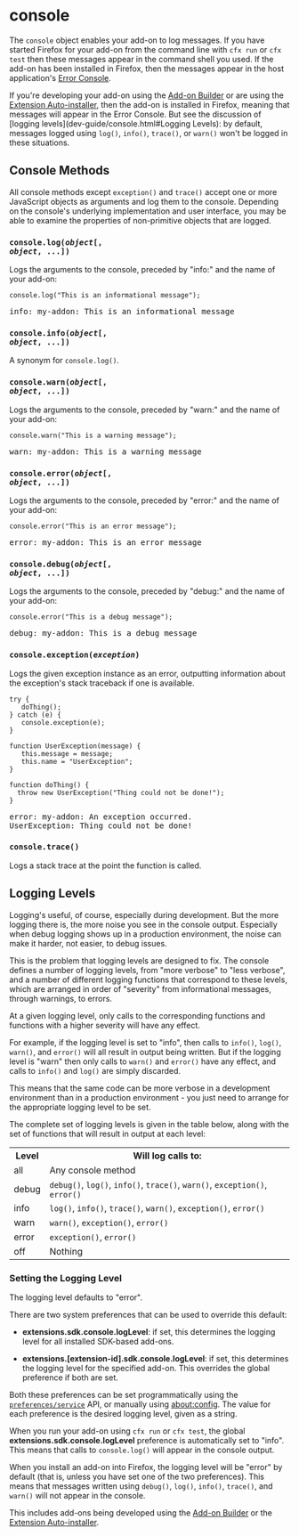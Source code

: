 <!-- This Source Code Form is subject to the terms of the Mozilla Public
   - License, v. 2.0. If a copy of the MPL was not distributed with this
   - file, You can obtain one at http://mozilla.org/MPL/2.0/. -->

# console #

The `console` object enables your add-on to log messages. If you have started
Firefox for your add-on from the command line with `cfx run` or `cfx test`
then these messages appear in the command shell you used. If the add-on has
been installed in Firefox, then the messages appear in the host application's
[Error Console](https://developer.mozilla.org/en/Error_Console).

If you're developing your add-on using the
[Add-on Builder](https://builder.addons.mozilla.org/) or are using
the [Extension Auto-installer](https://addons.mozilla.org/en-US/firefox/addon/autoinstaller/),
then the add-on is installed in Firefox, meaning that messages will appear in
the Error Console. But see the discussion of
[logging levels](dev-guide/console.html#Logging Levels): by default, messages
logged using  `log()`, `info()`, `trace()`, or `warn()` won't be logged in
these situations.

## Console Methods ##

All console methods except `exception()` and `trace()` accept one or
more JavaScript objects as arguments and log them to the console.
Depending on the console's underlying implementation and user interface,
you may be able to examine the properties of non-primitive objects
that are logged.

### <code>console.log(*object*[, *object*, ...])</code> ###

Logs the arguments to the console, preceded by "info:" and the name of your
add-on:

    console.log("This is an informational message");

<pre>
info: my-addon: This is an informational message
</pre>

### <code>console.info(*object*[, *object*, ...])</code> ###

A synonym for `console.log()`.

### <code>console.warn(*object*[, *object*, ...])</code> ###

Logs the arguments to the console, preceded by "warn:" and the name of your
add-on:

    console.warn("This is a warning message");

<pre>
warn: my-addon: This is a warning message
</pre>

### <code>console.error(*object*[, *object*, ...])</code> ###

Logs the arguments to the console, preceded by "error:" and the name of your
add-on:

    console.error("This is an error message");

<pre>
error: my-addon: This is an error message
</pre>

### <code>console.debug(*object*[, *object*, ...])</code> ###

Logs the arguments to the console, preceded by "debug:" and the name of your
add-on:

    console.error("This is a debug message");

<pre>
debug: my-addon: This is a debug message
</pre>

### <code>console.exception(*exception*)</code> ###

Logs the given exception instance as an error, outputting information
about the exception's stack traceback if one is available.

    try {
       doThing();
    } catch (e) {
       console.exception(e);
    }

    function UserException(message) {
       this.message = message;
       this.name = "UserException";
    }

    function doThing() {
      throw new UserException("Thing could not be done!");
    }

<pre>
error: my-addon: An exception occurred.
UserException: Thing could not be done!
</pre>

### <code>console.trace()</code> ###

Logs a stack trace at the point the function is called.

<h2 id="Logging Levels">Logging Levels</h2>

Logging's useful, of course, especially during development. But the more
logging there is, the more noise you see in the console output.
Especially when debug logging shows up in a production environment, the
noise can make it harder, not easier, to debug issues.

This is the problem that logging levels are designed to fix. The console
defines a number of logging levels, from "more verbose" to "less verbose",
and a number of different logging functions that correspond to these levels,
which are arranged in order of "severity" from informational
messages, through warnings, to errors.

At a given logging level, only calls to the corresponding functions and
functions with a higher severity will have any effect.

For example, if the logging level is set to "info", then calls to `info()`,
`log()`, `warn()`, and `error()` will all result in output being written.
But if the logging level is "warn" then only calls to `warn()` and `error()`
have any effect, and calls to `info()` and `log()` are simply discarded.

This means that the same code can be more verbose in a development
environment than in a production environment - you just need to arrange for
the appropriate logging level to be set.

The complete set of logging levels is given in the table below, along
with the set of functions that will result in output at each level:

<table>
  <colgroup>
    <col width="10%">
    <col width="90%">
  </colgroup>

  <tr>
    <th>Level</th>
    <th>Will log calls to:</th>
  </tr>

  <tr>
    <td>all</td>
    <td>Any console method</td>
  </tr>

  <tr>
    <td>debug</td>
    <td><code>debug()</code>, <code>log()</code>, <code>info()</code>, <code>trace()</code>, <code>warn()</code>, <code>exception()</code>, <code>error()</code></td>
  </tr>

  <tr>
    <td>info</td>
    <td><code>log()</code>, <code>info()</code>, <code>trace()</code>, <code>warn()</code>, <code>exception()</code>, <code>error()</code></td>
  </tr>

  <tr>
    <td>warn</td>
    <td><code>warn()</code>, <code>exception()</code>, <code>error()</code></td>
  </tr>

  <tr>
    <td>error</td>
    <td><code>exception()</code>, <code>error()</code></td>
  </tr>

  <tr>
    <td>off</td>
    <td>Nothing</td>
  </tr>

</table>

### Setting the Logging Level ###

The logging level defaults to "error".

There are two system preferences that can be used to override this default:

* **extensions.sdk.console.logLevel**: if set, this determines the logging
level for all installed SDK-based add-ons.

* **extensions.[extension-id].sdk.console.logLevel**: if set, this determines
the logging level for the specified add-on. This overrides the global
preference if both are set.

Both these preferences can be set programmatically using the
[`preferences/service`](modules/sdk/preferences/service.html) API, or manually
using [about:config](http://kb.mozillazine.org/About:config). The value for each
preference is the desired logging level, given as a string. 

When you run your add-on using `cfx run` or `cfx test`, the global
**extensions.sdk.console.logLevel** preference is automatically set to "info".
This means that calls to `console.log()` will appear in the console output.

When you install an add-on into Firefox, the logging level will be "error"
by default (that is, unless you have set one of the two preferences). This
means that messages written using `debug()`, `log()`, `info()`, `trace()`,
and `warn()` will not appear in the console.

This includes add-ons being developed using the
[Add-on Builder](https://builder.addons.mozilla.org/) or the
[Extension Auto-installer](https://addons.mozilla.org/en-US/firefox/addon/autoinstaller/).
